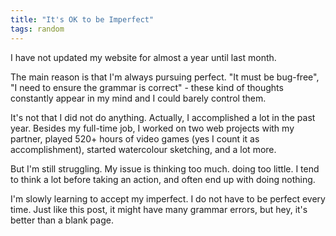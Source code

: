 ```yaml
---
title: "It's OK to be Imperfect"
tags: random
---
```


I have not updated my website for almost a year until last month. 

The main reason is that I'm always pursuing perfect. "It must be bug-free", "I need to ensure the grammar is correct" - these kind of thoughts constantly appear in my mind and I could barely control them.

It's not that I did not do anything. Actually, I accomplished a lot in the past year. Besides my full-time job, I worked on two web projects with my partner, played 520+ hours of video games (yes I count it as accomplishment), started watercolour sketching, and a lot more.

But I'm still struggling. My issue is thinking too much. doing too little. I tend to think a lot before taking an action, and often end up with doing nothing.

I'm slowly learning to accept my imperfect. I do not have to be perfect every time. Just like this post, it might have many grammar errors, but hey, it's better than a blank page.
